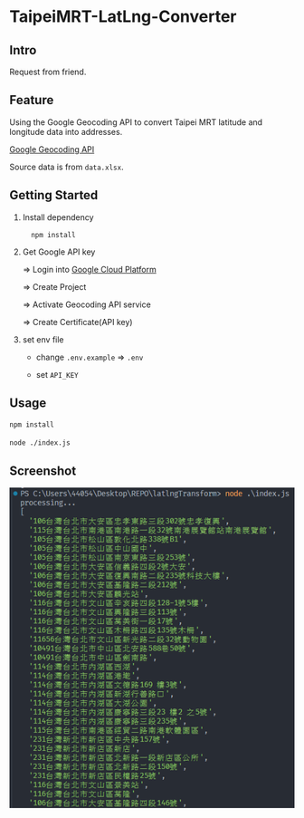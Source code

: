 # TaipeiMRT-LatLng-Converter

## Intro

Request from friend.

## Feature

Using the Google Geocoding API to convert Taipei MRT latitude and longitude data into addresses.

[Google Geocoding API](https://developers.google.com/maps/documentation/geocoding/overview?hl=zh-tw)

Source data is from `data.xlsx`.

## Getting Started

1. Install dependency

    ```shell
      npm install
    ```

2. Get Google API key

   => Login into [Google Cloud Platform](https://console.cloud.google.com/)

   => Create Project

   => Activate Geocoding API service

   => Create Certificate(API key)

3. set env file

    - change `.env.example` => `.env`

    - set `API_KEY`

## Usage

```shell
npm install

node ./index.js
```

## Screenshot

![alt text](/screenshot/image.png)
